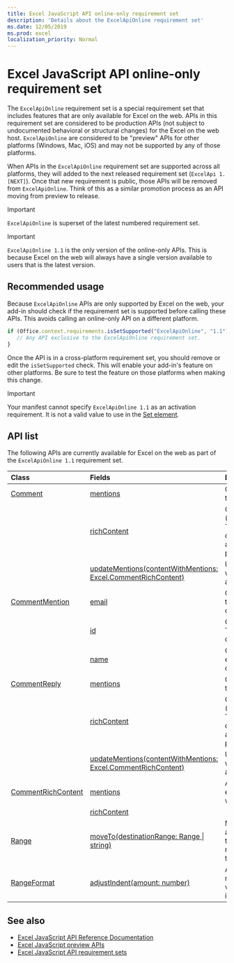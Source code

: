 ```yaml
---
title: Excel JavaScript API online-only requirement set
description: 'Details about the ExcelApiOnline requirement set'
ms.date: 12/05/2019
ms.prod: excel
localization_priority: Normal
---
```


# Excel JavaScript API online-only requirement set

The `ExcelApiOnline` requirement set is a special requirement set that includes features that are only available for Excel on the web. APIs in this requirement set are considered to be production APIs (not subject to undocumented behavioral or structural changes) for the Excel on the web host. `ExcelApiOnline` are considered to be "preview" APIs for other platforms (Windows, Mac, iOS) and may not be supported by any of those platforms.

When APIs in the `ExcelApiOnline` requirement set are supported across all platforms, they will added to the next released requirement set (`ExcelApi 1.[NEXT]`). Once that new requirement is public, those APIs will be removed from `ExcelApiOnline`. Think of this as a similar promotion process as an API moving from preview to release.

> [!IMPORTANT]
> `ExcelApiOnline` is superset of the latest numbered requirement set.

> [!IMPORTANT]
> `ExcelApiOnline 1.1` is the only version of the online-only APIs. This is because Excel on the web will always have a single version available to users that is the latest version.

## Recommended usage

Because `ExcelApiOnline` APIs are only supported by Excel on the web, your add-in should check if the requirement set is supported before calling these APIs. This avoids calling an online-only API on a different platform.

```js
if (Office.context.requirements.isSetSupported("ExcelApiOnline", "1.1")) {
   // Any API exclusive to the ExcelApiOnline requirement set.
}
```

Once the API is in a cross-platform requirement set, you should remove or edit the `isSetSupported` check. This will enable your add-in's feature on other platforms. Be sure to test the feature on those platforms when making this change.

> [!IMPORTANT]
> Your manifest cannot specify `ExcelApiOnline 1.1` as an activation requirement. It is not a valid value to use in the [Set element](../manifest/set.md).

## API list

The following APIs are currently available for Excel on the web as part of the `ExcelApiOnline 1.1` requirement set.

| Class | Fields | Description |
|:---|:---|:---|
|[Comment](/javascript/api/excel/excel.comment)|[mentions](/javascript/api/excel/excel.comment#mentions)|Gets the entities (e.g. people) that are mentioned in comments.|
||[richContent](/javascript/api/excel/excel.comment#richcontent)|Gets the rich comment content (e.g. mentions in comments). This string is not meant to be displayed to end-users. Your add-in should only use this to parse rich comment content.|
||[updateMentions(contentWithMentions: Excel.CommentRichContent)](/javascript/api/excel/excel.comment#updatementions-contentwithmentions-)|Updates the comment content with a specially formatted string and a list of mentions.|
|[CommentMention](/javascript/api/excel/excel.commentmention)|[email](/javascript/api/excel/excel.commentmention#email)|Gets or sets the email address of the entity that is mentioned in comment.|
||[id](/javascript/api/excel/excel.commentmention#id)|Gets or sets the id of the entity. This matches one of the ids in `CommentRichContent.richContent`.|
||[name](/javascript/api/excel/excel.commentmention#name)|Gets or sets the name of the entity that is mentioned in comment.|
|[CommentReply](/javascript/api/excel/excel.commentreply)|[mentions](/javascript/api/excel/excel.commentreply#mentions)|Gets the entities (e.g. people) that are mentioned in comments.|
||[richContent](/javascript/api/excel/excel.commentreply#richcontent)|Gets the rich comment content (e.g. mentions in comments). This string is not meant to be displayed to end-users. Your add-in should only use this to parse rich comment content.|
||[updateMentions(contentWithMentions: Excel.CommentRichContent)](/javascript/api/excel/excel.commentreply#updatementions-contentwithmentions-)|Updates the comment content with a specially formatted string and a list of mentions.|
|[CommentRichContent](/javascript/api/excel/excel.commentrichcontent)|[mentions](/javascript/api/excel/excel.commentrichcontent#mentions)|An array containing all the entities (e.g. people) mentioned within the comment.|
||[richContent](/javascript/api/excel/excel.commentrichcontent#richcontent)||
|[Range](/javascript/api/excel/excel.range)|[moveTo(destinationRange: Range \| string)](/javascript/api/excel/excel.range#moveto-destinationrange-)|Moves cell values, formatting, and formulas from current range to the destination range, replacing the old information in those cells.|
|[RangeFormat](/javascript/api/excel/excel.rangeformat)|[adjustIndent(amount: number)](/javascript/api/excel/excel.rangeformat#adjustindent-amount-)|Adjusts the indentation of the range formatting. The indent value ranges from 0 to 250 and is measured in characters.|

## See also

- [Excel JavaScript API Reference Documentation](/javascript/api/excel?view=excel-js-online)
- [Excel JavaScript preview APIs](./excel-preview-apis.md)
- [Excel JavaScript API requirement sets](./excel-api-requirement-sets.md)